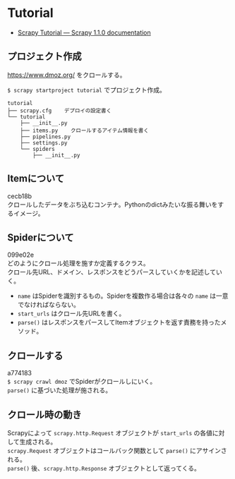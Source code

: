 # Tutorial
* [Scrapy Tutorial — Scrapy 1.1.0 documentation](http://doc.scrapy.org/en/latest/intro/tutorial.html)

## プロジェクト作成

https://www.dmoz.org/ をクロールする。  

`$ scrapy startproject tutorial` でプロジェクト作成。  

```
tutorial
├── scrapy.cfg    デプロイの設定書く
└── tutorial
    ├── __init__.py
    ├── items.py    クロールするアイテム情報を書く
    ├── pipelines.py
    ├── settings.py
    └── spiders
        ├── __init__.py
```

## Itemについて
cecb18b  
クロールしたデータをぶち込むコンテナ。Pythonのdictみたいな振る舞いをするイメージ。  

## Spiderについて
099e02e  
どのようにクロール処理を施すか定義するクラス。  
クロール先URL、ドメイン、レスポンスをどうパースしていくかを記述していく。  

* `name` はSpiderを識別するもの。Spiderを複数作る場合は各々の `name` は一意でなければならない。
* `start_urls` はクロール先URLを書く。
* `parse()` はレスポンスをパースしてItemオブジェクトを返す責務を持ったメソッド。

## クロールする
a774183  
`$ scrapy crawl dmoz` でSpiderがクロールしにいく。  
`parse()` に基づいた処理が施される。  

## クロール時の動き
Scrapyによって `scrapy.http.Request` オブジェクトが `start_urls` の各値に対して生成される。  
`scrapy.Request` オブジェクトはコールバック関数として `parse()` にアサインされる。  
`parse()` 後、`scrapy.http.Response` オブジェクトとして返ってくる。  
